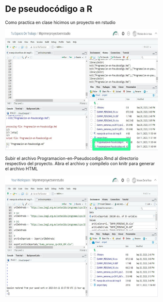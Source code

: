 # De pseudocódigo a R

Como practica en clase hicimos un proyecto en rstudio

<img src="https://github.com/m0ii6s/README/blob/main/Imagenes/Tarea%202.5..jpeg" height="400" width="550">


Subir el archivo Programacion-en-Pseudocodigo.Rmd al directorio respectivo del proyecto. Abra el archivo y compílelo con knitr para generar el archivo HTML

<img src="https://github.com/m0ii6s/README/blob/main/Imagenes/Tarea%202.5.jpeg" height="400" width="550">

